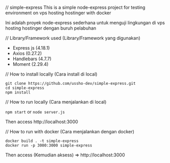 // simple-express
This is a simple node-express project for testing environment on vps hosting hostinger with docker

Ini adalah proyek node-express sederhana untuk menguji lingkungan di vps hosting hostinger dengan buruh pelabuhan

// Library/Framework used (Library/Framework yang digunakan)
- Express js (4.18.1)
- Axios (0.27.2)
- Handlebars (4.7.7)
- Moment (2.29.4)

// How to install locally (Cara install di local)

```
git clone https://github.com/ussho-dev/simple-express.git
cd simple-express
npm install
```

// How to run locally (Cara menjalankan di local)

```npm start``` or ```node server.js```

Then access http://localhost:3000

// How to run with docker (Cara menjalankan dengan docker)

```
docker build . -t simple-express
docker run -p 3000:3000 simple-express
```

Then access (Kemudian aksess) => http://localhost:3000

